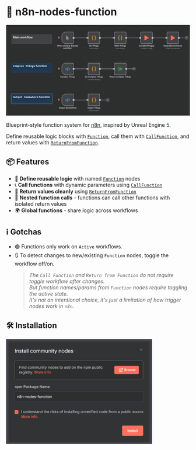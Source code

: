# 🧠 n8n-nodes-function

<img alt="Workflow using functions" src="screenshots/workflow-with-function.png" width="600" />

Blueprint-style function system for [n8n](https://n8n.io), inspired by Unreal Engine 5.

Define reusable logic blocks with [`Function`](./nodes/Function), call them with [`CallFunction`](./nodes/CallFunction), and return values with [`ReturnFromFunction`](./nodes/ReturnFromFunction).

## 📦 Features

- 🧱 **Define reusable logic** with named [`Function`](./nodes/Function/Function.node.ts) nodes
- 📞 **Call functions** with dynamic parameters using [`CallFunction`](./nodes/CallFunction/CallFunction.node.ts)
- 🔁 **Return values cleanly** using [`ReturnFromFunction`](./nodes/ReturnFromFunction/ReturnFromFunction.node.ts)
- 🧬 **Nested function calls** - functions can call other functions with isolated return values
- 🌍 **Global functions** - share logic across workflows

## ℹ️ Gotchas

- 🟢 Functions only work on `Active` workflows.
- 🔃 To detect changes to new/existing `Function` nodes, toggle the workflow off/on.
  > _The `Call Function` and `Return from Function` do not require toggle workflow after changes._  
  > _But function names/params from `Function` nodes require toggling the active state._  
  > _It's not an intentional choice, it's just a limitation of how trigger nodes work in `n8n`._

## 🛠️ Installation

<img alt="Install Community Node" src="screenshots/install-node.png" width="400" />
